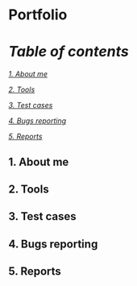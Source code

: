 # Portfolio
# _Table of contents_
_[1. About me](https://github.com/iwomie/Portfolio/blob/main/README.md#1-about-me)_ 

_[2. Tools](https://github.com/iwomie/Portfolio#2-tools)_ 

_[3. Test cases](https://github.com/iwomie/Portfolio#3-test-cases)_ 

_[4. Bugs reporting](https://github.com/iwomie/Portfolio#4-bugs-reporting)_

_[5. Reports](https://github.com/iwomie/Portfolio#5-reports)_

## 1. About me 
## 2. Tools 
## 3. Test cases 
## 4. Bugs reporting 
## 5. Reports
